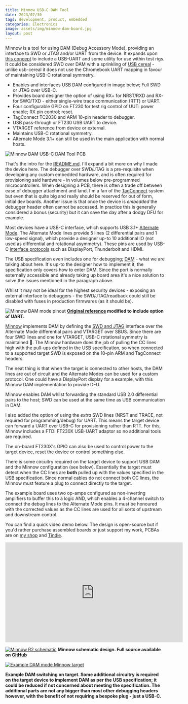 ```yaml
---
title: Minnow USB-C DAM Tool
date: 2023/07/30
tags: development, product, embedded
categories: Electronics
image: assets/img/minnow-dam-board.jpg
layout: post
---
```


Minnow is a tool for using DAM (Debug Accessory Mode), providing an interface to SWD or JTAG and/or UART from the device. It expands upon [this concept](https://github.com/BitterAndReal/SWD-over-USB-C) to include a USB-UART and some utility for use within test rigs. It could be considered SWD over DAM with a sprinkling of [USB cereal](https://github.com/oxda/usb-cereal) - unlike usb-cereal it does not use the Chromebook UART mapping in favour of maintaining USB-C rotational symmetry.

* Enables and interfaces USB DAM configured in image below; Full SWD or JTAG over USB-C.
* Provides board designer the option of using RX+ for NRST/RXD and RX- for SWO/TXD - either single-wire trace communication (RTT) or UART.
* Four configurable GPIO on FT230 for test rig control of UUT: power enable; RX pin control; reset.
* TagConnect TC2030 and ARM 10-pin header to debugger.
* USB pass-through or FT230 USB UART to device.
* VTARGET reference from device or external.
* Maintains USB-C rotational symmetry.
* Alternate Mode 3.1+ can still be used in the main application with normal hosts.

![Minnow DAM USB-C DAM Tool PCB](/assets/img/minnow-pcb.jpg)

That's the intro for the [README.md](https://github.com/tuna-f1sh/minnow). I'll expand a bit more on why I made the device here. The debugger over SWD/JTAG is a pre-requisite when developing any custom embedded hardware, and is often required for provisioning said hardware - in volumes below pre-programmed microcontrollers. When designing a PCB, there is often a trade off between ease of debugger attachment and land. I'm a fan of the [TagConnect](https://www.tag-connect.com/) system but even that is quite big and really should be reserved for out of form, initial dev boards. Another issue is that once the device is _embedded_ the debugger header often cannot be accessed. In practice this is generally considered a bonus (security) but it can save the day after a dodgy DFU for example.

Most devices have a USB-C interface, which supports USB 3.1+ [Alternate Mode](https://en.wikipedia.org/wiki/USB-C#Alternate_Mode_2). The Alternate Mode lines provide 5 lines (2 differential pairs and 1 low-speed signal), which provide a designer up-to 10 additional IO (not used as differential and rotational asymmetry). These pins are used by USB-C [interface protocols](https://en.wikipedia.org/wiki/USB-C#Alternate_Mode_partner_specifications) such as DisplayPort, Thunderbolt and HDMI.

The USB specification even includes one for debugging; [DAM](https://en.wikipedia.org/wiki/USB-C#Debug_Accessory_Mode) - what we are talking about here. It's up-to the designer how to implement it, the specification only covers how to enter DAM. Since the port is normally externally accessible and already taking up board area it's a nice solution to solve the issues mentioned in the paragraph above.

Whilst it may not be ideal for the highest security devices - exposing an external interface to debuggers - the SWD/JTAG/readback could still be disabled with fuses in production firmwares (as it should be).

![Minnow DAM mode pinout](/assets/img/minnow_swd_dam_pinout.png)
__[Original reference](https://github.com/BitterAndReal/SWD-over-USB-C/blob/main/images/SWD%20over%20USB-C%20Pinout-01.png) modified to include option of UART.__

[Minnow](https://github.com/tuna-f1sh/minnow) implements DAM by defining the [SWD and JTAG](https://developer.arm.com/documentation/101636/0100/Debug-and-Trace/JTAG-SWD-Interface) interface over the Alternate Mode differential pairs and VTARGET over SBUS. Since there are four SWD lines and one for VTARGET, USB-C rotational symmetry is maintained 🙏. The Minnow hardware does the job of pulling the CC lines high with the pull-ups defined in the USB specification, so when connected to a supported target SWD is exposed on the 10-pin ARM and TagConnect headers. 

The neat thing is that when the target is connected to other hosts, the DAM lines are out of circuit and the Alternate Modes can be used for a custom protocol. One could have a DisplayPort display for a example, with this Minnow DAM implementation to provide DFU.

Minnow enables DAM whilst forwarding the standard USB 2.0 differential pairs to the host; SWD can be used at the same time as USB communication in DAM.

I also added the option of using the _extra_ SWD lines (NRST and TRACE, not required for programming/debug) for UART. This means the target device can forward a UART over USB-C for provisioning rather than RTT. For this, Minnow includes a FTDI FT230X USB-UART adaptor so no additional tools are required.

The on-board FT230X's GPIO can also be used to control power to the target device, reset the device or control something else.

There is some circuitry required on the target device to support USB DAM and the Minnow configuration (see below). Essentially the target must detect when the CC lines are **both** pulled up with the values specified in the USB specification. Since normal cables do not connect both CC lines, the Minnow must feature a plug to connect directly to the target.

The example board uses two op-amps configured as non-inverting amplifiers to buffer this to a logic AND, which enables a 4-channel switch to connect the debug lines to the Alternate Mode pins. It must be honoured with the corrected values as the CC lines are used for all sorts of upstream and downstream control.

You can find a quick video demo below. The design is open-source but if you'd rather purchase assembled boards or just support my work, PCBAs are on [my shop](https://shop.jbrengineering.co.uk/product/minnow-usb-c-debug-accessory-mode-tool-dam/) and [Tindie](https://www.tindie.com/products/jbrengineering/minnow-usb-c-debug-accessory-mode-tool-dam/).

<div class="box">
    <iframe width="560" height="315" src="https://www.youtube.com/embed/QQiKsJ13bL0" frameborder="0" allow="accelerometer; autoplay; clipboard-write; encrypted-media; gyroscope; picture-in-picture" allowfullscreen></iframe>
</div>

[![Minnow R2 schematic](/assets/img/minnow-r2-0-g19cc.png)](/assets/minnow-r2-0-g19cc.pdf)
__Minnow schematic design. Full source available on [GitHub](https://github.com/tuna-f1sh/minnow)__

[![Example DAM mode Minnow target](/assets/img/minnow-usb-dam-schematic.png)](/assets/minnow-usb-dam-schematic.pdf)

__Example DAM switching on target. Some additional circuitry is required on the target device to implement DAM as per the USB specification; it could be reduced if not concerned about meeting the specification. The additional parts are not any bigger than most other debugging headers however, with the benefit of not requiring a bespoke plug - just a USB-C.__
